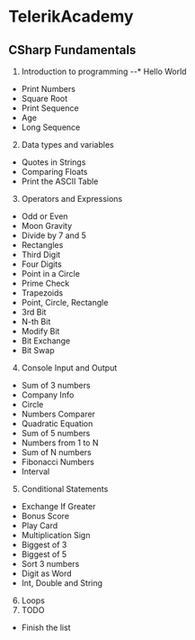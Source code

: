 # TelerikAcademy
## CSharp Fundamentals
1. Introduction to programming
--* Hello World
* Print Numbers
* Square Root
* Print Sequence
* Age
* Long Sequence
2. Data types and variables
* Quotes in Strings
* Comparing Floats
* Print the ASCII Table
3. Operators and Expressions
* Odd or Even
* Moon Gravity
* Divide by 7 and 5
* Rectangles
* Third Digit
* Four Digits
* Point in a Circle
* Prime Check
* Trapezoids
* Point, Circle, Rectangle
* 3rd Bit
* N-th Bit
* Modify Bit
* Bit Exchange
* Bit Swap
4. Console Input and Output
* Sum of 3 numbers
* Company Info
* Circle
* Numbers Comparer
* Quadratic Equation
* Sum of 5 numbers
* Numbers from 1 to N
* Sum of N numbers
* Fibonacci Numbers
* Interval
5. Conditional Statements
* Exchange If Greater
* Bonus Score
* Play Card
* Multiplication Sign
* Biggest of 3
* Biggest of 5
* Sort 3 numbers
* Digit as Word
* Int, Double and String
6. Loops
7. TODO
* Finish the list